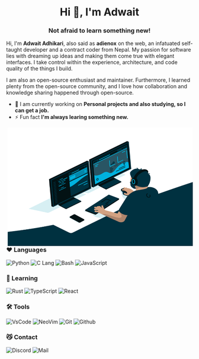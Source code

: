 <h1 align="center">Hi 👋, I'm Adwait</h1>
<h3 align="center">Not afraid to learn something new!</h3>

Hi, I'm **Adwait Adhikari**, also said as **adienox** on the web, an infatuated self-taught developer and a contract coder from Nepal. My passion for software lies with dreaming up ideas and making them come true with elegant interfaces. I take control within the experience, architecture, and code quality of the things I build.

I am also an open-source enthusiast and maintainer. Furthermore, I learned plenty from the open-source community, and I love how collaboration and knowledge sharing happened through open-source.

- 🔭 I am currently working on **Personal projects and also studying, so I can get a job.**
- ⚡ Fun fact **I'm always learing something new.**

<img align="right" alt="GIF" src="https://github.com/adienox/adienox/blob/main/code.gif?raw=true" width="500" height="320" />

<h3 align="left">❤️ Languages</h3>
<p align="left">
  <img src="https://img.shields.io/badge/python-4584B6?style=for-the-badge&logo=python&logoColor=fff" alt="Python">
  <img src="https://img.shields.io/badge/c%20lang-123456?style=for-the-badge&logo=c&logoColor=A8B9CC" alt="C Lang">
  <img src="https://img.shields.io/badge/Bash-4EAA25.svg?style=for-the-badge&logo=GNU%20Bash&logoColor=323330" alt="Bash">
  <img src="https://img.shields.io/badge/javascript-F7DF1E.svg?style=for-the-badge&logo=javascript&logoColor=323330" alt="JavaScript">
</p>

<h3 align="left">📒 Learning</h3>
<p align="left">
  <img src="https://img.shields.io/badge/rust-%23000000.svg?style=for-the-badge&logo=rust&logoColor=fff" alt="Rust">
  <img src="https://img.shields.io/badge/typescript-%23007ACC.svg?style=for-the-badge&logo=typescript&logoColor=fff" alt="TypeScript">
  <img src="https://img.shields.io/badge/react-20232A.svg?style=for-the-badge&logo=react&logoColor=61DAFB" alt="React">
</p>

<h3 align="left">🛠️ Tools</h3>
<p align="left">
  <img src="https://img.shields.io/badge/vscode-007ACC.svg?&style=for-the-badge&logo=visualstudiocode&logoColor=fff" alt="VsCode">
  <img src="https://img.shields.io/badge/NeoVim-%2357A143.svg?&style=for-the-badge&logo=neovim&logoColor=fff" alt="NeoVim">
  <img src="https://img.shields.io/badge/git-F54D27.svg?style=for-the-badge&logo=git&logoColor=fff" alt="Git">
  <img src="https://img.shields.io/badge/github-121011.svg?style=for-the-badge&logo=github&logoColor=fff" alt="Github">
</p>

<h3 align="left">😼 Contact</h3>
<p align="left">
  <img src="https://img.shields.io/badge/Adienox%234320-7289DA?style=for-the-badge&logo=discord&logoColor=fff" alt="Discord">
  <img src="https://img.shields.io/badge/adwaitadk%40tuta.io-840010?style=for-the-badge&logo=tutanota&logoColor=fff" alt="Mail">
</p>
